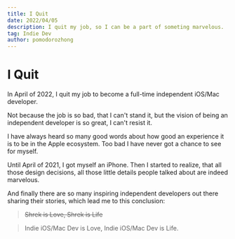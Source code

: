 ```yaml
---
title: I Quit
date: 2022/04/05
description: I quit my job, so I can be a part of someting marvelous.
tag: Indie Dev
author: pomodorozhong
---
```


# I Quit

In April of 2022, I quit my job to become a full-time independent iOS/Mac developer.

Not because the job is so bad, that I can't stand it, but the vision of being an independent developer is so great, I can't resist it.

I have always heard so many good words about how good an experience it is to be in the Apple ecosystem. Too bad I have never got a chance to see for myself.

Until April of 2021, I got myself an iPhone. Then I started to realize, that all those design decisions, all those little details people talked about are indeed marvelous.

And finally there are so many inspiring independent developers out there sharing their stories, which lead me to this conclusion:

> ~~Shrek is Love, Shrek is Life~~

> Indie iOS/Mac Dev is Love, Indie iOS/Mac Dev is Life.